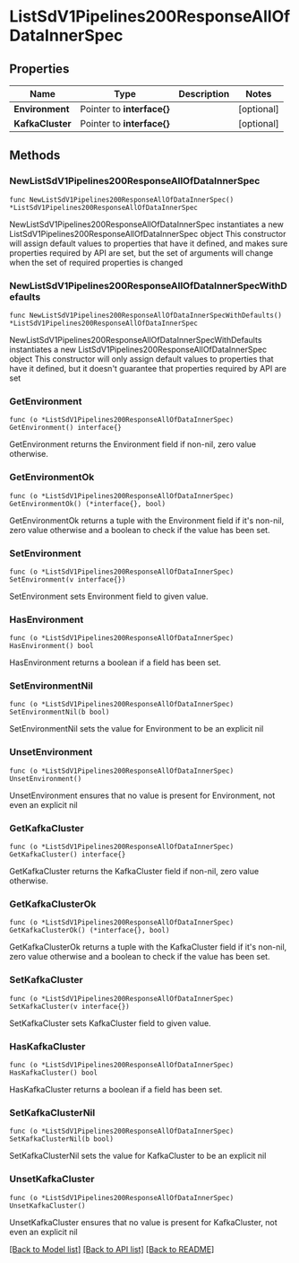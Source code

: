 # ListSdV1Pipelines200ResponseAllOfDataInnerSpec

## Properties

Name | Type | Description | Notes
------------ | ------------- | ------------- | -------------
**Environment** | Pointer to **interface{}** |  | [optional] 
**KafkaCluster** | Pointer to **interface{}** |  | [optional] 

## Methods

### NewListSdV1Pipelines200ResponseAllOfDataInnerSpec

`func NewListSdV1Pipelines200ResponseAllOfDataInnerSpec() *ListSdV1Pipelines200ResponseAllOfDataInnerSpec`

NewListSdV1Pipelines200ResponseAllOfDataInnerSpec instantiates a new ListSdV1Pipelines200ResponseAllOfDataInnerSpec object
This constructor will assign default values to properties that have it defined,
and makes sure properties required by API are set, but the set of arguments
will change when the set of required properties is changed

### NewListSdV1Pipelines200ResponseAllOfDataInnerSpecWithDefaults

`func NewListSdV1Pipelines200ResponseAllOfDataInnerSpecWithDefaults() *ListSdV1Pipelines200ResponseAllOfDataInnerSpec`

NewListSdV1Pipelines200ResponseAllOfDataInnerSpecWithDefaults instantiates a new ListSdV1Pipelines200ResponseAllOfDataInnerSpec object
This constructor will only assign default values to properties that have it defined,
but it doesn't guarantee that properties required by API are set

### GetEnvironment

`func (o *ListSdV1Pipelines200ResponseAllOfDataInnerSpec) GetEnvironment() interface{}`

GetEnvironment returns the Environment field if non-nil, zero value otherwise.

### GetEnvironmentOk

`func (o *ListSdV1Pipelines200ResponseAllOfDataInnerSpec) GetEnvironmentOk() (*interface{}, bool)`

GetEnvironmentOk returns a tuple with the Environment field if it's non-nil, zero value otherwise
and a boolean to check if the value has been set.

### SetEnvironment

`func (o *ListSdV1Pipelines200ResponseAllOfDataInnerSpec) SetEnvironment(v interface{})`

SetEnvironment sets Environment field to given value.

### HasEnvironment

`func (o *ListSdV1Pipelines200ResponseAllOfDataInnerSpec) HasEnvironment() bool`

HasEnvironment returns a boolean if a field has been set.

### SetEnvironmentNil

`func (o *ListSdV1Pipelines200ResponseAllOfDataInnerSpec) SetEnvironmentNil(b bool)`

 SetEnvironmentNil sets the value for Environment to be an explicit nil

### UnsetEnvironment
`func (o *ListSdV1Pipelines200ResponseAllOfDataInnerSpec) UnsetEnvironment()`

UnsetEnvironment ensures that no value is present for Environment, not even an explicit nil
### GetKafkaCluster

`func (o *ListSdV1Pipelines200ResponseAllOfDataInnerSpec) GetKafkaCluster() interface{}`

GetKafkaCluster returns the KafkaCluster field if non-nil, zero value otherwise.

### GetKafkaClusterOk

`func (o *ListSdV1Pipelines200ResponseAllOfDataInnerSpec) GetKafkaClusterOk() (*interface{}, bool)`

GetKafkaClusterOk returns a tuple with the KafkaCluster field if it's non-nil, zero value otherwise
and a boolean to check if the value has been set.

### SetKafkaCluster

`func (o *ListSdV1Pipelines200ResponseAllOfDataInnerSpec) SetKafkaCluster(v interface{})`

SetKafkaCluster sets KafkaCluster field to given value.

### HasKafkaCluster

`func (o *ListSdV1Pipelines200ResponseAllOfDataInnerSpec) HasKafkaCluster() bool`

HasKafkaCluster returns a boolean if a field has been set.

### SetKafkaClusterNil

`func (o *ListSdV1Pipelines200ResponseAllOfDataInnerSpec) SetKafkaClusterNil(b bool)`

 SetKafkaClusterNil sets the value for KafkaCluster to be an explicit nil

### UnsetKafkaCluster
`func (o *ListSdV1Pipelines200ResponseAllOfDataInnerSpec) UnsetKafkaCluster()`

UnsetKafkaCluster ensures that no value is present for KafkaCluster, not even an explicit nil

[[Back to Model list]](../README.md#documentation-for-models) [[Back to API list]](../README.md#documentation-for-api-endpoints) [[Back to README]](../README.md)


